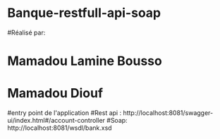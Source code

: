 # Banque-restfull-api-soap
#Réalisé par:
# Mamadou Lamine Bousso
# Mamadou Diouf
#entry point de l'application
#Rest api : http://localhost:8081/swagger-ui/index.html#/account-controller
#Soap: http://localhost:8081/wsdl/bank.xsd
